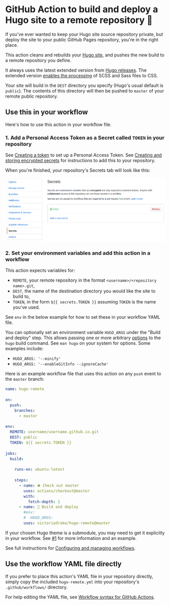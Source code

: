 # GitHub Action to build and deploy a Hugo site to a remote repository 🚀

If you've ever wanted to keep your Hugo site source repository private, but deploy the site to your public GitHub Pages repository, you're in the right place.

This action cleans and rebuilds your [Hugo site](https://gohugo.io/), and pushes the new build to a remote repository you define.

It always uses the latest extended version from [Hugo releases](https://github.com/gohugoio/hugo/releases). The extended version [enables the processing](https://gohugo.io/troubleshooting/faq/#i-get-tocss--this-feature-is-not-available-in-your-current-hugo-version) of SCSS and Sass files to CSS.

Your site will build in the `DEST` directory you specify (Hugo's usual default is `public`). The contents of this directory will then be pushed to `master` of your remote public repository.

## Use this in your workflow

Here's how to use this action in your workflow file.

### 1. Add a Personal Access Token as a Secret called `TOKEN` in your repository

See [Creating a token](https://help.github.com/en/github/authenticating-to-github/creating-a-personal-access-token-for-the-command-line#creating-a-token) to set up a Personal Access Token. See [Creating and storing encrypted secrets](https://help.github.com/en/actions/configuring-and-managing-workflows/creating-and-storing-encrypted-secrets) for instructions to add this to your repository.

When you're finished, your repository's Secrets tab will look like this:

![Secrets tab showing saved TOKEN encrypted variable](secret.png)

### 2. Set your environment variables and add this action in a workflow

This action expects variables for:

- `REMOTE`, your remote repository in the format `<username>/<repository name>.git`,
- `DEST`, the name of the destination directory you would like the site to build to,
- `TOKEN`, in the form `${{ secrets.TOKEN }}` assuming `TOKEN` is the name you've used.

See `env` in the below example for how to set these in your workflow YAML file.

You can optionally set an environment variable `HUGO_ARGS` under the "Build and deploy" step. This allows passing one or more arbitrary [options](https://gohugo.io/commands/hugo/#options) to the `hugo` build command. See `man hugo` on your system for options. Some examples include:

- `HUGO_ARGS: '--minify'`
- `HUGO_ARGS: '--enableGitInfo --ignoreCache'`

Here is an example workflow file that uses this action on any `push` event to the `master` branch:

```yml
name: hugo-remote

on:
  push:
    branches:
      - master

env:
  REMOTE: username/username.github.io.git
  DEST: public
  TOKEN: ${{ secrets.TOKEN }}

jobs:
  build:

    runs-on: ubuntu-latest

    steps:
      - name: 🛎 Check out master
        uses: actions/checkout@master
        with:
          fetch-depth: 1
      - name: 🚀 Build and deploy
        #env:
        #  HUGO_ARGS:
        uses: victoriadrake/hugo-remote@master
```

If your chosen Hugo theme is a submodule, you may need to get it explicitly in your workflow. See [#1](https://github.com/victoriadrake/hugo-remote/issues/1) for more information and an example.

See full instructions for [Configuring and managing workflows](https://help.github.com/en/actions/configuring-and-managing-workflows).

## Use the workflow YAML file directly

If you prefer to place this action's YAML file in your repository directly, simply copy the included `hugo-remote.yml` into your repository's `.github/workflows/` directory.

For help editing the YAML file, see [Workflow syntax for GitHub Actions](https://help.github.com/en/actions/automating-your-workflow-with-github-actions/workflow-syntax-for-github-actions).
